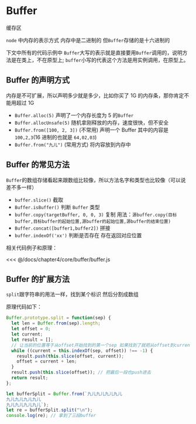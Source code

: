 # Buffer

缓存区

`node` 中内存的表示方式 内存中是二进制的 但`Buffer`存储的是十六进制的

下文中所有的代码示例中 `Buffer`大写的表示就是直接要用`Buffer`调用的，说明方法是在类上，不在原型上; `buffer`小写的代表这个方法是用实例调用，在原型上。

## Buffer 的声明方式

内存是不可扩展，所以声明多少就是多少，比如你买了 1G 的内存条，那你肯定不能用超过 1G

- `Buffer.alloc(5)` 声明了一个内存长度为 5 的`Buffer`
- `Buffer.allocUnsafe(5)` 随机拿刚释放的内存，速度很快，但不安全
- `Buffer.from([100, 2, 3])` (不常用) 声明一个 Buffer 其中的内容是`100,2,3`(16 进制的也就是 `64,02,03`)
- `Buffer.from("九儿")` (常用方式) 将内容放到内存中

## Buffer 的常见方法

`Buffer`的数组存储看起来跟数组比较像，所以方法名字和类型也比较像（可以说差不多一样）

- `buffer.slice()` 截取
- `Buffer.isBuffer()` 判断 `Buffer` 类型
- `buffer.copy(targetBuffer, 0, 0, 3)` 复制 用法：`源buffer.copy(目标buffer,目标buffer的起始位置,源buffer的起始位置,源buffer的结束位置)`
- `Buffer.concat([buffer1,buffer2])` 拼接
- `buffer.indexOf('xx')` 判断是否存在 存在返回对应位置

相关代码例子和原理：

<<< @/docs/chapter4/core/buffer/buffer.js

## Buffer 的扩展方法

`split`跟字符串的用法一样，找到某个标识 然后分割成数组

原理代码如下：

```javascript
Buffer.prototype.split = function(sep) {
  let len = Buffer.from(sep).length;
  let offset = 0;
  let current;
  let result = [];
  // 让当前的位置等于从offset开始找到的第一个sep 如果找到了就把从offset到current这一段放倒数组中 然后将offset 放当current加len的位置 再进行下一次的查找
  while ((current = this.indexOf(sep, offset)) !== -1) {
    result.push(this.slice(offset, current));
    offset = current + len;
  }
  result.push(this.slice(offset)); // 把最后一段也push进去
  return result;
};

let bufferSplit = Buffer.from(`九儿九儿九儿九儿
九儿九儿九儿九儿
九儿九儿九儿九儿`);
let re = bufferSplit.split("\n");
console.log(re); // 拿到了三段buffer
```
